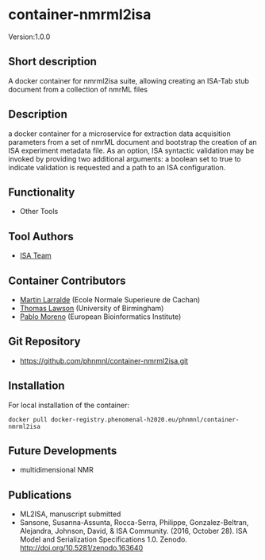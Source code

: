 # container-nmrml2isa

Version:1.0.0 

## Short description
A docker container for nmrml2isa suite, allowing creating an ISA-Tab stub document from a collection of nmrML files

## Description
a docker container for a microservice for extraction data acquisition parameters from a set of nmrML document and bootstrap the creation of an ISA experiment metadata file.  As an option, ISA syntactic validation may be invoked by providing two additional arguments: a boolean set to true to indicate validation is requested and a path to an ISA configuration.

## Functionality
- Other Tools

## Tool Authors
- [ISA Team](http://isa-tools.org)

## Container Contributors
- [Martin Larralde](https://github.com/althonos) (Ecole Normale Superieure de Cachan)
- [Thomas Lawson](https://github.com/Tomnl) (University of Birmingham)
- [Pablo Moreno](https://github.com/pcm32) (European Bioinformatics Institute)

## Git Repository
- https://github.com/phnmnl/container-nmrml2isa.git

## Installation
For local installation of the container:
```
docker pull docker-registry.phenomenal-h2020.eu/phnmnl/container-nmrml2isa
```
## Future Developments
- multidimensional NMR


## Publications
- ML2ISA, manuscript submitted
- Sansone, Susanna-Assunta, Rocca-Serra, Philippe, Gonzalez-Beltran, Alejandra, Johnson, David, & ISA Community. (2016, October 28). ISA Model and Serialization Specifications 1.0. Zenodo. http://doi.org/10.5281/zenodo.163640
